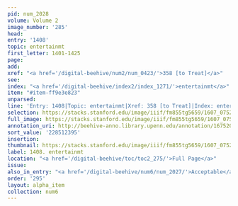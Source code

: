 ```yaml
---
pid: num_2028
volume: Volume 2
image_number: '285'
head:
entry: '1408'
topic: entertainmt
first_letter: 1401-1425
page:
add:
xref: "<a href='/digital-beehive/num2/num_0423/'>358 [to Treat]</a>"
see:
index: "<a href='/digital-beehive/index2/index_1271/'>entertainmt</a>"
item: "#item-ff9e3e823"
unparsed:
line: 'Entry: 1408|Topic: entertainmt|Xref: 358 [to Treat]|Index: entertainmt|#item-ff9e3e823'
selection: https://stacks.stanford.edu/image/iiif/fm855tg5659/1607_0752/417,2395,2847,300/full/0/default.jpg
full_image: https://stacks.stanford.edu/image/iiif/fm855tg5659/1607_0752/full/full/0/default.jpg
annotation_uri: http://beehive-anno.library.upenn.edu/annotation/1675201806796
sort_value: '228512395'
insertion:
thumbnail: https://stacks.stanford.edu/image/iiif/fm855tg5659/1607_0752/417,2395,600,180/250,/0/default.jpg
label: 1408. entertainmt
location: "<a href='/digital-beehive/toc/toc2_275/'>Full Page</a>"
issue:
also_in_entry: "<a href='/digital-beehive/num6/num_2027/'>Acceptable</a>|<a href='/digital-beehive/num6/num_2029/'>News</a>"
order: '295'
layout: alpha_item
collection: num6
---
```

